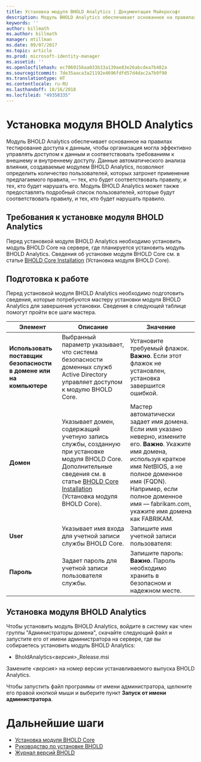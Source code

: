 ```yaml
---
title: Установка модуля BHOLD Analytics | Документация Майкрософт
description: Модуль BHOLD Analytics обеспечивает основанное на правилах тестирование доступа к данным.
keywords: ''
author: billmath
ms.author: billmath
manager: mtillman
ms.date: 09/07/2017
ms.topic: article
ms.prod: microsoft-identity-manager
ms.assetid: ''
ms.openlocfilehash: ec7069156aa033b33a139ae83e26abcdea7b482a
ms.sourcegitcommit: 7de35aaca3a21192e4696fdfd57d4dac2a7b9f90
ms.translationtype: HT
ms.contentlocale: ru-RU
ms.lasthandoff: 10/16/2018
ms.locfileid: "49358335"
---
```

# <a name="bhold-analytics-installation"></a>Установка модуля BHOLD Analytics

Модуль BHOLD Analytics обеспечивает основанное на правилах тестирование доступа к данным, чтобы организация могла эффективно управлять доступом к данным и соответствовать требованиям к внешнему и внутреннему доступу. Данные автоматического анализа влияния, создаваемые модулем BHOLD Analytics, позволяют определить количество пользователей, которых затронет применение предлагаемого правила, — тех, кто будет соответствовать правилу, и тех, кто будет нарушать его. Модуль BHOLD Analytics может также предоставлять подробный список пользователей, которые будут соответствовать правилу, и тех, кто будет нарушать правило.

## <a name="bhold-analytics-installation-requirements"></a>Требования к установке модуля BHOLD Analytics

Перед установкой модуля BHOLD Analytics необходимо установить модуль BHOLD Core на сервере, где планируется установить модуль BHOLD Analytics. Сведения об установке модуля BHOLD Core см. в статье [BHOLD Core Installation](https://technet.microsoft.com/library/jj134095(v=ws.10).aspx) (Установка модуля BHOLD Core).

## <a name="before-you-begin"></a>Подготовка к работе

Перед установкой модуля BHOLD Analytics необходимо подготовить сведения, которые потребуются мастеру установки модуля BHOLD Analytics для завершения установки. Сведения в следующей таблице помогут пройти все шаги мастера.

| **Элемент**                                    | **Описание**                                                                                                                                                                                                           | **Значение**                                                                                                                                                                                                                                                                                                            |
|---------------------------------------------|---------------------------------------------------------------------------------------------------------------------------------------------------------------------------------------------------------------------------|----------------------------------------------------------------------------------------------------------------------------------------------------------------------------------------------------------------------------------------------------------------------------------------------------------------------|
| **Использовать поставщик безопасности в домене или на компьютере** | Выбранный параметр указывает, что система безопасности доменных служб Active Directory управляет доступом к модулю BHOLD Core.                                                                                                                | Установите требуемый флажок. **Важно**. Если этот флажок не установлен, установка завершится ошибкой.                                                                                                                                                                                                                   |
| **Домен**                                  | Указывает домен, содержащий учетную запись службы, созданную при установке модуля BHOLD Core. Дополнительные сведения см. в статье [BHOLD Core Installation](https://technet.microsoft.com/library/jj134095(v=ws.10).aspx) (Установка модуля BHOLD Core). | Мастер автоматически задает имя домена. Если имя указано неверно, измените его. **Важно**. Укажите имя домена, используя краткое имя NetBIOS, а не полное доменное имя (FQDN). Например, если полное доменное имя — fabrikam.com, укажите имя домена как FABRIKAM. |
| **User**                                    | Указывает имя входа для учетной записи службы BHOLD Core.                                                                                                                                                          | Запишите имя учетной записи пользователя:                                                                                                                                                                                                                                                                                    |
| **Пароль**                                | Задает пароль для учетной записи пользователя службы.                                                                                                                                                                       | Запишите пароль: **Важно**. Пароль необходимо хранить в безопасном и надежном месте.                                                                                                                                                                                                                  |

## <a name="bhold-analytics-installation"></a>Установка модуля BHOLD Analytics

Чтобы установить модуль BHOLD Analytics, войдите в систему как член группы "Администраторы домена", скачайте следующий файл и запустите его от имени администратора на сервере, где вы собираетесь установить модуль BHOLD Analytics:

- BholdAnalytics<em>\<версия\></em>\_Release.msi

Замените *\<версия\>* на номер версии устанавливаемого выпуска BHOLD Analytics.

Чтобы запустить файл программы от имени администратора, щелкните его правой кнопкой мыши и выберите пункт **Запуск от имени администратора**.

# <a name="next-steps"></a>Дальнейшие шаги

- [Установка модуля BHOLD Core](https://technet.microsoft.com/library/jj134095(v=ws.10).aspx)
- [Руководство по установке BHOLD](bhold-installation-guide.md)
- [Журнал версий BHOLD](../reference/version-bhold-history.md)
